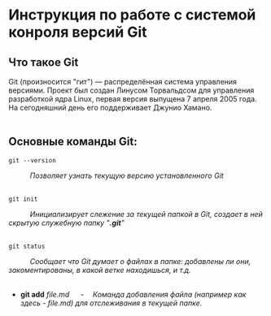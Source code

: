 # **Инструкция по работе с системой конроля версий Git**

## Что такое Git
Git (произносится "гит") — распределённая система управления версиями. Проект был создан Линусом Торвальдсом для управления разработкой ядра Linux, первая версия выпущена 7 апреля 2005 года. На сегодняшний день его поддерживает Джунио Хамано.
<br><br>
## __Основные команды Git:__


    git --version
&emsp;&emsp;&emsp;_Позволяет узнать текущую версию установленного Git_
<br><br>

    git init
&emsp;&emsp;&emsp;_Инициализирует слежение за текущей папкой в Git, создает в ней скрытую служебную папку "**.git**"_
<br><br>

    git status
&emsp;&emsp;&emsp;_Сообщает что Git думает о файлах в папке: добавлены ли они, закоментированы, в какой ветке находишься, и т.д._
<br><br>
* **git add** *file.md*
&emsp; - &emsp;_Команда добавления файла (например как здесь - file.md) для отслеживания в текущей папке._
<br><br>
